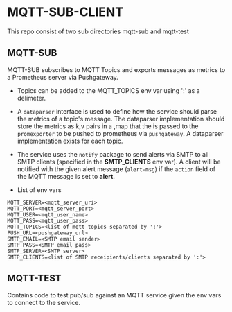 # MQTT-SUB-CLIENT
This repo consist of two sub directories mqtt-sub and mqtt-test

## MQTT-SUB
MQTT-SUB subscribes to MQTT Topics and exports messages as metrics to a Prometheus server via Pushgateway.
- Topics can be added to the MQTT_TOPICS env var using ':' as a delimeter. 
- A `dataparser` interface is used to define how the service should parse the metrics of a topic's message. The dataparser implementation should store the metrics as k,v pairs in a ,map that the is passed to the `promexporter` to be pushed to prometheus via `pushgateway`. A dataparser implementation exists for each topic.
- The service uses the `notify` package to send alerts via SMTP to all SMTP clients (specified in the **SMTP_CLIENTS** env var).
A client will be notified with the given alert message (`alert-msg`) if the `action` field of the MQTT message is set to **alert**.

- List of env vars
```
MQTT_SERVER=<mqtt_server_uri>
MQTT_PORT=<mqtt_server_port>
MQTT_USER=<mqtt_user_name>
MQTT_PASS=<mqtt_user_pass>
MQTT_TOPICS=<list of mqtt topics separated by ':'>
PUSH_URL=<pushgateway_url>
SMTP_EMAIL=<SMTP email sender>
SMTP_PASS=<SMTP email pass>
SMTP_SERVER=<SMTP server>
SMTP_CLIENTS=<list of SMTP receipients/clients separated by ':'>
```

## MQTT-TEST
Contains code to test pub/sub against an MQTT service given the env vars to connect to the service.

